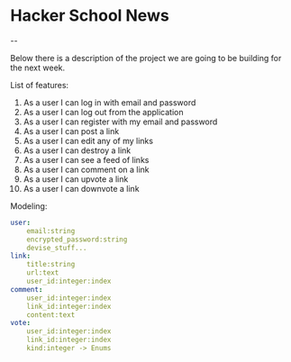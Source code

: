 # Hacker School News
--

Below there is a description of the project we are going to be building for the next week.

List of features:

1. As a user I can log in with email and password
2. As a user I can log out from the application
3. As a user I can register with my email and password
4. As a user I can post a link
5. As a user I can edit any of my links
6. As a user I can destroy a link
7. As a user I can see a feed of links
8. As a user I can comment on a link
9. As a user I can upvote a link
10. As a user I can downvote a link

Modeling:

```yaml
user:
	email:string
	encrypted_password:string
	devise_stuff...
link:
	title:string
	url:text
	user_id:integer:index
comment:
	user_id:integer:index
	link_id:integer:index
	content:text
vote:
	user_id:integer:index
	link_id:integer:index
	kind:integer -> Enums
```